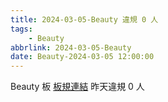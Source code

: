 ```yaml
---
title: 2024-03-05-Beauty 違規 0 人
tags:
    - Beauty
abbrlink: 2024-03-05-Beauty
date: Beauty-2024-03-05 12:00:00
---
```

Beauty 板 [板規連結](https://www.ptt.cc/bbs/Beauty/M.1630069980.A.84B.html)
昨天違規 0 人
